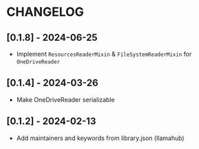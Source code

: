 # CHANGELOG

## [0.1.8] - 2024-06-25

- Implement `ResourcesReaderMixin` & `FileSystemReaderMixin` for `OneDriveReader`

## [0.1.4] - 2024-03-26

- Make OneDriveReader serializable

## [0.1.2] - 2024-02-13

- Add maintainers and keywords from library.json (llamahub)
